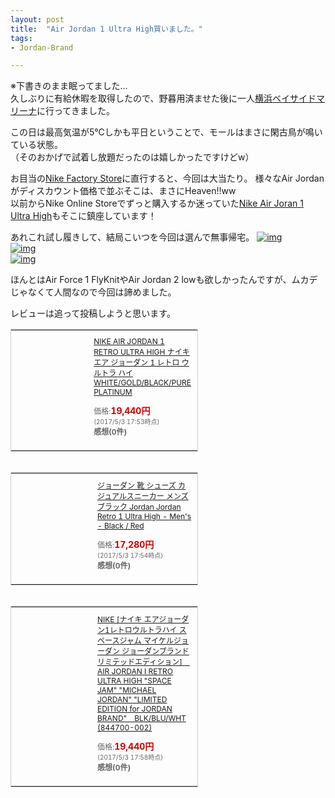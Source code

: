 ```yaml
---
layout: post
title:  "Air Jordan 1 Ultra High買いました。"
tags:
- Jordan-Brand

---
```

※下書きのまま眠ってました...  
久しぶりに有給休暇を取得したので、野暮用済ませた後に一人[横浜ベイサイドマリーナ](http://ybmarina.com)に行ってきました。

この日は最高気温が5℃しかも平日ということで、モールはまさに閑古鳥が鳴いている状態。  
（そのおかげで試着し放題だったのは嬉しかったですけどw）

お目当の[Nike Factory Store](http://www.31op.com/yokohama/shop/yok21010.html)に直行すると、今回は大当たり。
様々なAir Jordanがディスカウント価格で並ぶそこは、まさにHeaven!!ww  
以前からNike Online Storeでずっと購入するか迷っていた[Nike Air Joran 1 Ultra High][UltraHigh]もそこに鎮座しています！

あれこれ試し履きして、結局こいつを今回は選んで無事帰宅。
[![img](https://watarusuzuki.github.io/images/myshoes/IMG_0470.JPG)][UltraHigh]  
[![img](https://watarusuzuki.github.io/images/myshoes/IMG_0471.JPG)][UltraHigh]  
[![img](https://watarusuzuki.github.io/images/myshoes/IMG_0472.JPG)][UltraHigh]  

ほんとはAir Force 1 FlyKnitやAir Jordan 2 lowも欲しかったんですが、ムカデじゃなくて人間なので今回は諦めました。  

レビューは追って投稿しようと思います。

<table cellpadding="0" cellspacing="0" border="0" style=" border:1px solid #ccc; width:300px;"><tr style="border-style:none;"><td style="vertical-align:top; border-style:none; padding:10px; width:108px;"><a href="https://rpx.a8.net/svt/ejp?a8mat=2HSPW2+9XTJCI+2HOM+BWGDT&rakuten=y&a8ejpredirect=http%3A%2F%2Fhb.afl.rakuten.co.jp%2Fhgc%2Fg00q2mf4.2bo115e2.g00q2mf4.2bo12c7a%2Fa15082587770_2HSPW2_9XTJCI_2HOM_BWGDT%3Fpc%3Dhttp%253A%252F%252Fitem.rakuten.co.jp%252Flowtex%252F844700-132%252F%26m%3Dhttp%253A%252F%252Fm.rakuten.co.jp%252Flowtex%252Fi%252F10338776%252F" target="_blank" rel="nofollow"><img border="0" alt="" src="http://thumbnail.image.rakuten.co.jp/@0_mall/lowtex/cabinet/airjordan04/844700-132.jpg?_ex=128x128" /></a></td><td style="font-size:12px; vertical-align:middle; border-style:none; padding:10px;"><p style="padding:0; margin:0;"><a href="https://rpx.a8.net/svt/ejp?a8mat=2HSPW2+9XTJCI+2HOM+BWGDT&rakuten=y&a8ejpredirect=http%3A%2F%2Fhb.afl.rakuten.co.jp%2Fhgc%2Fg00q2mf4.2bo115e2.g00q2mf4.2bo12c7a%2Fa15082587770_2HSPW2_9XTJCI_2HOM_BWGDT%3Fpc%3Dhttp%253A%252F%252Fitem.rakuten.co.jp%252Flowtex%252F844700-132%252F%26m%3Dhttp%253A%252F%252Fm.rakuten.co.jp%252Flowtex%252Fi%252F10338776%252F" target="_blank" rel="nofollow">NIKE AIR JORDAN 1 RETRO ULTRA HIGH ナイキ エア ジョーダン 1 レトロ ウルトラ ハイ WHITE/GOLD/BLACK/PURE PLATINUM</a></p><p style="color:#666; margin-top:5px line-height:1.5;">価格:<span style="font-size:14px; color:#C00; font-weight:bold;">19,440円</span><br/><span style="font-size:10px; font-weight:normal;">(2017/5/3 17:53時点)</span><br/><span style="font-weight:bold;">感想(0件)</span></p></td></tr></table>
<img border="0" width="1" height="1" src="https://www17.a8.net/0.gif?a8mat=2HSPW2+9XTJCI+2HOM+BWGDT" alt="">

<table cellpadding="0" cellspacing="0" border="0" style=" border:1px solid #ccc; width:300px;"><tr style="border-style:none;"><td style="vertical-align:top; border-style:none; padding:10px; width:108px;"><a href="https://rpx.a8.net/svt/ejp?a8mat=2HSPW2+9XTJCI+2HOM+BWGDT&rakuten=y&a8ejpredirect=http%3A%2F%2Fhb.afl.rakuten.co.jp%2Fhgc%2Fg00s2xs4.2bo11ce5.g00s2xs4.2bo12a09%2Fa15082587770_2HSPW2_9XTJCI_2HOM_BWGDT%3Fpc%3Dhttp%253A%252F%252Fitem.rakuten.co.jp%252Fmegasports%252Fte106p44700001%252F%26m%3Dhttp%253A%252F%252Fm.rakuten.co.jp%252Fmegasports%252Fi%252F12110824%252F" target="_blank" rel="nofollow"><img border="0" alt="" src="http://thumbnail.image.rakuten.co.jp/@0_mall/megasports/cabinet/east2013/44700001-0.jpg?_ex=128x128" /></a></td><td style="font-size:12px; vertical-align:middle; border-style:none; padding:10px;"><p style="padding:0; margin:0;"><a href="https://rpx.a8.net/svt/ejp?a8mat=2HSPW2+9XTJCI+2HOM+BWGDT&rakuten=y&a8ejpredirect=http%3A%2F%2Fhb.afl.rakuten.co.jp%2Fhgc%2Fg00s2xs4.2bo11ce5.g00s2xs4.2bo12a09%2Fa15082587770_2HSPW2_9XTJCI_2HOM_BWGDT%3Fpc%3Dhttp%253A%252F%252Fitem.rakuten.co.jp%252Fmegasports%252Fte106p44700001%252F%26m%3Dhttp%253A%252F%252Fm.rakuten.co.jp%252Fmegasports%252Fi%252F12110824%252F" target="_blank" rel="nofollow">ジョーダン 靴 シューズ カジュアルスニーカー メンズ ブラック Jordan Jordan Retro 1 Ultra High - Men's - Black / Red</a></p><p style="color:#666; margin-top:5px line-height:1.5;">価格:<span style="font-size:14px; color:#C00; font-weight:bold;">17,280円</span><br/><span style="font-size:10px; font-weight:normal;">(2017/5/3 17:54時点)</span><br/><span style="font-weight:bold;">感想(0件)</span></p></td></tr></table>
<img border="0" width="1" height="1" src="https://www18.a8.net/0.gif?a8mat=2HSPW2+9XTJCI+2HOM+BWGDT" alt="">

<table cellpadding="0" cellspacing="0" border="0" style=" border:1px solid #ccc; width:300px;"><tr style="border-style:none;"><td style="vertical-align:top; border-style:none; padding:10px; width:108px;"><a href="https://rpx.a8.net/svt/ejp?a8mat=2HSPW2+9XTJCI+2HOM+BWGDT&rakuten=y&a8ejpredirect=http%3A%2F%2Fhb.afl.rakuten.co.jp%2Fhgc%2Fg00q3zj4.2bo11d0e.g00q3zj4.2bo1297f%2Fa15082587770_2HSPW2_9XTJCI_2HOM_BWGDT%3Fpc%3Dhttp%253A%252F%252Fitem.rakuten.co.jp%252Fmitasneakers%252Fmi161126-11%252F%26m%3Dhttp%253A%252F%252Fm.rakuten.co.jp%252Fmitasneakers%252Fi%252F10020491%252F" target="_blank" rel="nofollow"><img border="0" alt="" src="http://thumbnail.image.rakuten.co.jp/@0_mall/mitasneakers/cabinet/img42/mi161126-11-r1.jpg?_ex=128x128" /></a></td><td style="font-size:12px; vertical-align:middle; border-style:none; padding:10px;"><p style="padding:0; margin:0;"><a href="https://rpx.a8.net/svt/ejp?a8mat=2HSPW2+9XTJCI+2HOM+BWGDT&rakuten=y&a8ejpredirect=http%3A%2F%2Fhb.afl.rakuten.co.jp%2Fhgc%2Fg00q3zj4.2bo11d0e.g00q3zj4.2bo1297f%2Fa15082587770_2HSPW2_9XTJCI_2HOM_BWGDT%3Fpc%3Dhttp%253A%252F%252Fitem.rakuten.co.jp%252Fmitasneakers%252Fmi161126-11%252F%26m%3Dhttp%253A%252F%252Fm.rakuten.co.jp%252Fmitasneakers%252Fi%252F10020491%252F" target="_blank" rel="nofollow">NIKE [ナイキ エアジョーダン1レトロウルトラハイ スペースジャム マイケルジョーダン ジョーダンブランドリミテッドエディション]　AIR JORDAN I RETRO ULTRA HIGH "SPACE JAM" "MICHAEL JORDAN" "LIMITED EDITION for JORDAN BRAND"　BLK/BLU/WHT (844700-002)</a></p><p style="color:#666; margin-top:5px line-height:1.5;">価格:<span style="font-size:14px; color:#C00; font-weight:bold;">19,440円</span><br/><span style="font-size:10px; font-weight:normal;">(2017/5/3 17:58時点)</span><br/><span style="font-weight:bold;">感想(0件)</span></p></td></tr></table>
<img border="0" width="1" height="1" src="https://www16.a8.net/0.gif?a8mat=2HSPW2+9XTJCI+2HOM+BWGDT" alt="">

[UltraHigh]: http://m.nike.com/jp/ja_jp/pd/%E3%82%A8%E3%82%A2-%E3%82%B8%E3%83%A7%E3%83%BC%E3%83%80%E3%83%B3-1-%E3%83%AC%E3%83%88%E3%83%AD-%E3%82%A6%E3%83%AB%E3%83%88%E3%83%A9-high-%E3%83%A1%E3%83%B3%E3%82%BA%E3%82%B7%E3%83%A5%E3%83%BC%E3%82%BA/pid-11056884/pgid-11795664

